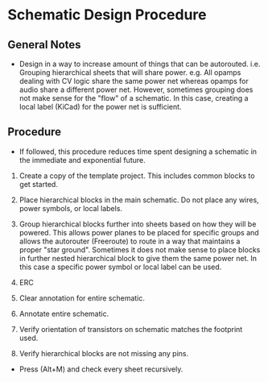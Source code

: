 # Schematic Design Procedure
## General Notes
* Design in a way to increase amount of things that can be autorouted. i.e. Grouping hierarchical sheets that will share power. e.g. All opamps dealing with CV logic share the same power net whereas opamps for audio share a different power net. However, sometimes grouping does not make sense for the "flow" of a schematic. In this case, creating a local label (KiCad) for the power net is sufficient.

## Procedure
* If followed, this procedure reduces time spent designing a schematic in the immediate and exponential future.

1. Create a copy of the template project. This includes common blocks to get started.
1. Place hierarchical blocks in the main schematic. Do not place any wires, power symbols, or local labels.
2. Group hierarchical blocks further into sheets based on how they will be powered. This allows power planes to be placed for specific groups and allows the autorouter (Freeroute) to route in a way that maintains a proper "star ground". Sometimes it does not make sense to place blocks in further nested hierarchical block to give them the same power net. In this case a specific power symbol or local label can be used.
3. ERC
4. Clear annotation for entire schematic.
5. Annotate entire schematic.
6. Verify orientation of transistors on schematic matches the footprint used.

9. Verify hierarchical blocks are not missing any pins.
  - Press (Alt+M) and check every sheet recursively.
